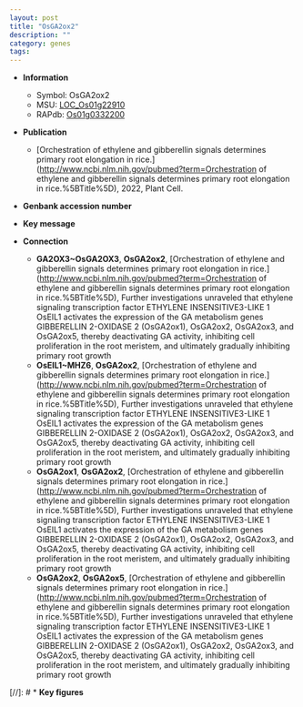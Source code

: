 ```yaml
---
layout: post
title: "OsGA2ox2"
description: ""
category: genes
tags: 
---
```


* **Information**  
    + Symbol: OsGA2ox2  
    + MSU: [LOC_Os01g22910](http://rice.uga.edu/cgi-bin/ORF_infopage.cgi?orf=LOC_Os01g22910)  
    + RAPdb: [Os01g0332200](http://rapdb.dna.affrc.go.jp/viewer/gbrowse_details/irgsp1?name=Os01g0332200)  

* **Publication**  
    + [Orchestration of ethylene and gibberellin signals determines primary root elongation in rice.](http://www.ncbi.nlm.nih.gov/pubmed?term=Orchestration of ethylene and gibberellin signals determines primary root elongation in rice.%5BTitle%5D), 2022, Plant Cell.

* **Genbank accession number**  

* **Key message**  

* **Connection**  
    + __GA2OX3~OsGA2OX3__, __OsGA2ox2__, [Orchestration of ethylene and gibberellin signals determines primary root elongation in rice.](http://www.ncbi.nlm.nih.gov/pubmed?term=Orchestration of ethylene and gibberellin signals determines primary root elongation in rice.%5BTitle%5D),  Further investigations unraveled that ethylene signaling transcription factor ETHYLENE INSENSITIVE3-LIKE 1 OsEIL1 activates the expression of the GA metabolism genes GIBBERELLIN 2-OXIDASE 2 (OsGA2ox1), OsGA2ox2, OsGA2ox3, and OsGA2ox5, thereby deactivating GA activity, inhibiting cell proliferation in the root meristem, and ultimately gradually inhibiting primary root growth
    + __OsEIL1~MHZ6__, __OsGA2ox2__, [Orchestration of ethylene and gibberellin signals determines primary root elongation in rice.](http://www.ncbi.nlm.nih.gov/pubmed?term=Orchestration of ethylene and gibberellin signals determines primary root elongation in rice.%5BTitle%5D),  Further investigations unraveled that ethylene signaling transcription factor ETHYLENE INSENSITIVE3-LIKE 1 OsEIL1 activates the expression of the GA metabolism genes GIBBERELLIN 2-OXIDASE 2 (OsGA2ox1), OsGA2ox2, OsGA2ox3, and OsGA2ox5, thereby deactivating GA activity, inhibiting cell proliferation in the root meristem, and ultimately gradually inhibiting primary root growth
    + __OsGA2ox1__, __OsGA2ox2__, [Orchestration of ethylene and gibberellin signals determines primary root elongation in rice.](http://www.ncbi.nlm.nih.gov/pubmed?term=Orchestration of ethylene and gibberellin signals determines primary root elongation in rice.%5BTitle%5D),  Further investigations unraveled that ethylene signaling transcription factor ETHYLENE INSENSITIVE3-LIKE 1 OsEIL1 activates the expression of the GA metabolism genes GIBBERELLIN 2-OXIDASE 2 (OsGA2ox1), OsGA2ox2, OsGA2ox3, and OsGA2ox5, thereby deactivating GA activity, inhibiting cell proliferation in the root meristem, and ultimately gradually inhibiting primary root growth
    + __OsGA2ox2__, __OsGA2ox5__, [Orchestration of ethylene and gibberellin signals determines primary root elongation in rice.](http://www.ncbi.nlm.nih.gov/pubmed?term=Orchestration of ethylene and gibberellin signals determines primary root elongation in rice.%5BTitle%5D),  Further investigations unraveled that ethylene signaling transcription factor ETHYLENE INSENSITIVE3-LIKE 1 OsEIL1 activates the expression of the GA metabolism genes GIBBERELLIN 2-OXIDASE 2 (OsGA2ox1), OsGA2ox2, OsGA2ox3, and OsGA2ox5, thereby deactivating GA activity, inhibiting cell proliferation in the root meristem, and ultimately gradually inhibiting primary root growth

[//]: # * **Key figures**  


